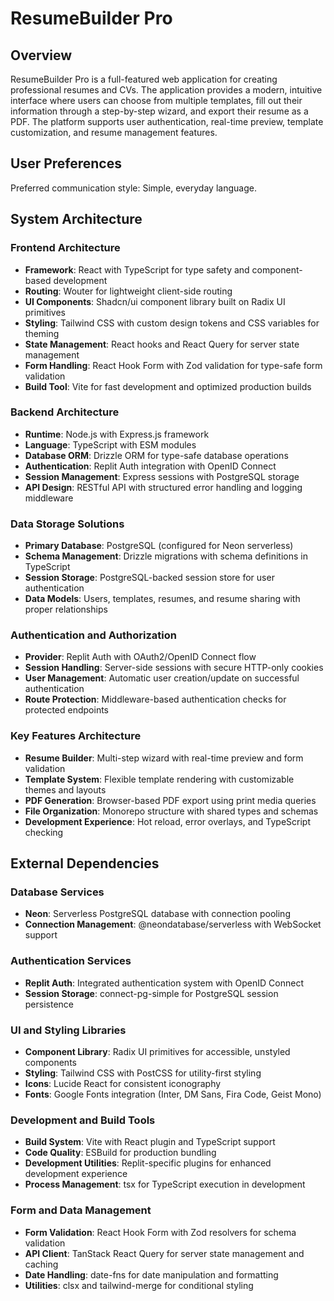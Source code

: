 # ResumeBuilder Pro

## Overview

ResumeBuilder Pro is a full-featured web application for creating professional resumes and CVs. The application provides a modern, intuitive interface where users can choose from multiple templates, fill out their information through a step-by-step wizard, and export their resume as a PDF. The platform supports user authentication, real-time preview, template customization, and resume management features.

## User Preferences

Preferred communication style: Simple, everyday language.

## System Architecture

### Frontend Architecture
- **Framework**: React with TypeScript for type safety and component-based development
- **Routing**: Wouter for lightweight client-side routing
- **UI Components**: Shadcn/ui component library built on Radix UI primitives
- **Styling**: Tailwind CSS with custom design tokens and CSS variables for theming
- **State Management**: React hooks and React Query for server state management
- **Form Handling**: React Hook Form with Zod validation for type-safe form validation
- **Build Tool**: Vite for fast development and optimized production builds

### Backend Architecture
- **Runtime**: Node.js with Express.js framework
- **Language**: TypeScript with ESM modules
- **Database ORM**: Drizzle ORM for type-safe database operations
- **Authentication**: Replit Auth integration with OpenID Connect
- **Session Management**: Express sessions with PostgreSQL storage
- **API Design**: RESTful API with structured error handling and logging middleware

### Data Storage Solutions
- **Primary Database**: PostgreSQL (configured for Neon serverless)
- **Schema Management**: Drizzle migrations with schema definitions in TypeScript
- **Session Storage**: PostgreSQL-backed session store for user authentication
- **Data Models**: Users, templates, resumes, and resume sharing with proper relationships

### Authentication and Authorization
- **Provider**: Replit Auth with OAuth2/OpenID Connect flow
- **Session Handling**: Server-side sessions with secure HTTP-only cookies
- **User Management**: Automatic user creation/update on successful authentication
- **Route Protection**: Middleware-based authentication checks for protected endpoints

### Key Features Architecture
- **Resume Builder**: Multi-step wizard with real-time preview and form validation
- **Template System**: Flexible template rendering with customizable themes and layouts
- **PDF Generation**: Browser-based PDF export using print media queries
- **File Organization**: Monorepo structure with shared types and schemas
- **Development Experience**: Hot reload, error overlays, and TypeScript checking

## External Dependencies

### Database Services
- **Neon**: Serverless PostgreSQL database with connection pooling
- **Connection Management**: @neondatabase/serverless with WebSocket support

### Authentication Services
- **Replit Auth**: Integrated authentication system with OpenID Connect
- **Session Storage**: connect-pg-simple for PostgreSQL session persistence

### UI and Styling Libraries
- **Component Library**: Radix UI primitives for accessible, unstyled components
- **Styling**: Tailwind CSS with PostCSS for utility-first styling
- **Icons**: Lucide React for consistent iconography
- **Fonts**: Google Fonts integration (Inter, DM Sans, Fira Code, Geist Mono)

### Development and Build Tools
- **Build System**: Vite with React plugin and TypeScript support
- **Code Quality**: ESBuild for production bundling
- **Development Utilities**: Replit-specific plugins for enhanced development experience
- **Process Management**: tsx for TypeScript execution in development

### Form and Data Management
- **Form Validation**: React Hook Form with Zod resolvers for schema validation
- **API Client**: TanStack React Query for server state management and caching
- **Date Handling**: date-fns for date manipulation and formatting
- **Utilities**: clsx and tailwind-merge for conditional styling